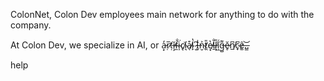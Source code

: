 ColonNet, Colon Dev employees main network for anything to do with the company.

At Colon Dev, we specialize in AI, or a̵͙̒ṛ̷̅ṭ̸̕ǐ̶̧f̴̼̐i̴̩͘c̸̢͘í̴͉a̸̖͒l̴̙̔ ̷̮͆I̶̬̍n̴̮͐t̸̯̎e̸͙̔ḻ̵̐l̵̎ͅḯ̸͖g̶̺͌ě̷̥n̸̲͆c̴̟͆ê̷͚.̶͇͝.




help